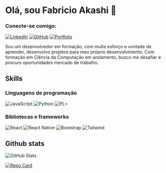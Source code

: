 # Olá, sou Fabricio Akashi 👋

### Conecte-se comigo:
[![LinkedIn](https://img.shields.io/badge/LinkedIn-0077B5?style=for-the-badge&logo=linkedin&logoColor=white)](https://www.linkedin.com/in/fabricio-ryu-akashi-santana/)
[![GitHub](https://img.shields.io/badge/GitHub-100000?style=for-the-badge&logo=github&logoColor=white)](https://github.com/FabricioAkashi)
[![Portfolio](https://img.shields.io/badge/Portfolio-FF5722?style=for-the-badge&logo=todoist&logoColor=white)](https://www.fabricioakashi.site/)


Sou um desenvolvedor em formação, com muita esforço e vontade de aprender, desenvolvo projetos para meu próprio desenvolvimento. Com formação em Ciência da Computação em andamento, busco me desafiar e procuro oportunidades mercado de trabalho.

## Skills

### Linguagens de programação

![JavaScript](https://img.shields.io/badge/JavaScript-F7DF1E?style=for-the-badge&logo=javascript&logoColor=black)
![Python](https://img.shields.io/badge/python-3670A0?style=for-the-badge&logo=python&logoColor=ffdd54)
![PL](https://img.shields.io/badge/PL%2FSQL-FFFFFF?style=for-the-badge&logo=oracle&logoColor=FF0000&labelColor=FFFFFF&color=FF0000)>

### Bibliotecas e frameworks

![React](https://img.shields.io/badge/React-20232A?style=for-the-badge&logo=react&logoColor=61DAFB)
![React Native](https://img.shields.io/badge/React_Native-20232A?style=for-the-badge&logo=react&logoColor=61DAFB)
![Bootstrap](https://img.shields.io/badge/-boostrap-0D1117?style=for-the-badge&logo=bootstrap&labelColor=0D1117)
![Tailwind](https://img.shields.io/badge/tailwindcss-%2338B2AC.svg?style=for-the-badge&logo=tailwind-css&logoColor=white)

## Github stats

![GitHub Stats](https://github-readme-stats.vercel.app/api?username=FabricioAkashi&theme=transparent&bg_color=000&border_color=30A3DC&show_icons=true&icon_color=30A3DC&title_color=E94D5F&text_color=FFF)

[![Repo Card](https://github-readme-stats.vercel.app/api/pin/?username=FabricioAkashi&repo=Portifolio&bg_color=000&border_color=30A3DC&show_icons=true&icon_color=30A3DC&title_color=E94D5F&text_color=FFF)](https://github.com/FabricioAkashi/Portifolio)
